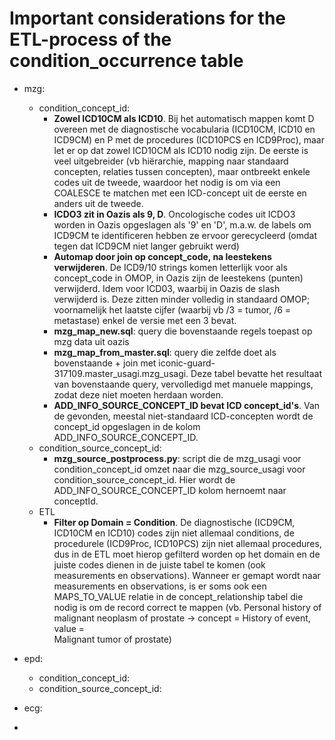 # Important considerations for the ETL-process of the condition_occurrence table

- mzg:
  - condition_concept_id:
    - **Zowel ICD10CM als ICD10**. Bij het automatisch mappen komt D overeen met de diagnostische vocabularia (ICD10CM, ICD10 en ICD9CM) en P met de procedures (ICD10PCS en ICD9Proc), maar let er op dat zowel ICD10CM als ICD10 nodig zijn. De eerste is veel uitgebreider (vb hiërarchie, mapping naar standaard concepten, relaties tussen concepten), maar ontbreekt enkele codes uit de tweede, waardoor het nodig is om via een COALESCE te matchen met een ICD-concept uit de eerste en anders uit de tweede.
    - **ICDO3 zit in Oazis als 9, D**. Oncologische codes uit ICDO3 worden in Oazis opgeslagen als '9' en 'D', m.a.w. de labels om ICD9CM te identificeren hebben ze ervoor gerecycleerd (omdat tegen dat ICD9CM niet langer gebruikt werd)
    - **Automap door join op concept_code, na leestekens verwijderen**. De ICD9/10 strings komen letterlijk voor als concept_code in OMOP, in Oazis zijn de leestekens (punten) verwijderd. Idem voor ICD03, waarbij in Oazis de slash verwijderd is. Deze zitten minder volledig in standaard OMOP; voornamelijk het laatste cijfer (waarbij vb /3 = tumor, /6 = metastase) enkel de versie met een 3 bevat.
    - **mzg_map_new.sql**: query die bovenstaande regels toepast op mzg data uit oazis
    - **mzg_map_from_master.sql**: query die zelfde doet als bovenstaande + join met iconic-guard-317109.master_usagi.mzg_usagi. Deze tabel bevatte het resultaat van bovenstaande query, vervolledigd met manuele mappings, zodat deze niet moeten herdaan worden.
    - **ADD_INFO_SOURCE_CONCEPT_ID bevat ICD concept_id's**. Van de gevonden, meestal niet-standaard ICD-concepten wordt de concept_id opgeslagen in de kolom ADD_INFO_SOURCE_CONCEPT_ID.
  - condition_source_concept_id:
    - **mzg_source_postprocess.py**: script die de mzg_usagi voor condition_concept_id omzet naar die mzg_source_usagi voor condition_source_concept_id. Hier wordt de ADD_INFO_SOURCE_CONCEPT_ID kolom hernoemt naar conceptId.
  - ETL
    - **Filter op Domain = Condition**. De diagnostische (ICD9CM, ICD10CM en ICD10) codes zijn niet allemaal conditions, de procedurele (ICD9Proc, ICD10PCS) zijn niet allemaal procedures, dus in de ETL moet hierop gefilterd worden op het domain en de juiste codes dienen in de juiste tabel te komen (ook measurements en observations). Wanneer er gemapt wordt naar measurements en observations, is er soms ook een MAPS_TO_VALUE relatie in de concept_relationship tabel die nodig is om de record correct te mappen (vb. Personal history of malignant neoplasm of prostate -> concept = History of event, value = 	
Malignant tumor of prostate)
- epd:
  - condition_concept_id:
  - condition_source_concept_id:
- ecg:

- 
